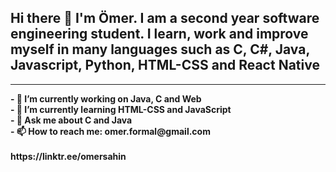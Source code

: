 
<h2> Hi there 👋 I'm Ömer. I am a second year software engineering student. I learn, work and improve myself in many languages such as C, C#, Java, Javascript, Python, HTML-CSS and React Native</h2>
<hr>

<b>
- 🔭 I’m currently working on Java, C and Web <br>
- 🌱 I’m currently learning HTML-CSS and JavaScript <br>
- 💬 Ask me about C and Java <br>
- 📫 How to reach me: <b> omer.formal@gmail.com <b/> <br>
</b>
<br> https://linktr.ee/omersahin

